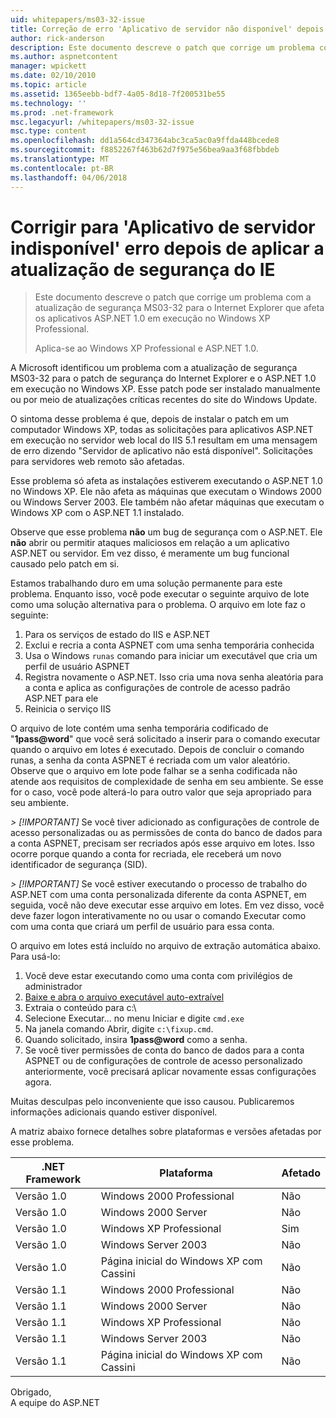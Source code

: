 ```yaml
---
uid: whitepapers/ms03-32-issue
title: Correção de erro 'Aplicativo de servidor não disponível' depois de aplicar a atualização de segurança do IE | Microsoft Docs
author: rick-anderson
description: Este documento descreve o patch que corrige um problema com a atualização de segurança MS03-32 para o Internet Explorer que afeta os aplicativos ASP.NET 1.0 em execução no Wi...
ms.author: aspnetcontent
manager: wpickett
ms.date: 02/10/2010
ms.topic: article
ms.assetid: 1365eebb-bdf7-4a05-8d18-7f200531be55
ms.technology: ''
ms.prod: .net-framework
msc.legacyurl: /whitepapers/ms03-32-issue
msc.type: content
ms.openlocfilehash: dd1a564cd347364abc3ca5ac0a9ffda448bcede8
ms.sourcegitcommit: f8852267f463b62d7f975e56bea9aa3f68fbbdeb
ms.translationtype: MT
ms.contentlocale: pt-BR
ms.lasthandoff: 04/06/2018
---
```

<a name="fix-for-server-application-unavailable-error-after-applying-security-update-for-ie"></a>Corrigir para 'Aplicativo de servidor indisponível' erro depois de aplicar a atualização de segurança do IE
====================
> Este documento descreve o patch que corrige um problema com a atualização de segurança MS03-32 para o Internet Explorer que afeta os aplicativos ASP.NET 1.0 em execução no Windows XP Professional.
> 
> Aplica-se ao Windows XP Professional e ASP.NET 1.0.


A Microsoft identificou um problema com a atualização de segurança MS03-32 para o patch de segurança do Internet Explorer e o ASP.NET 1.0 em execução no Windows XP. Esse patch pode ser instalado manualmente ou por meio de atualizações críticas recentes do site do Windows Update.

O sintoma desse problema é que, depois de instalar o patch em um computador Windows XP, todas as solicitações para aplicativos ASP.NET em execução no servidor web local do IIS 5.1 resultam em uma mensagem de erro dizendo "Servidor de aplicativo não está disponível". Solicitações para servidores web remoto são afetadas.

Esse problema só afeta as instalações estiverem executando o ASP.NET 1.0 no Windows XP. Ele não afeta as máquinas que executam o Windows 2000 ou Windows Server 2003. Ele também não afetar máquinas que executam o Windows XP com o ASP.NET 1.1 instalado.

Observe que esse problema **não** um bug de segurança com o ASP.NET. Ele **não** abrir ou permitir ataques maliciosos em relação a um aplicativo ASP.NET ou servidor. Em vez disso, é meramente um bug funcional causado pelo patch em si.

Estamos trabalhando duro em uma solução permanente para este problema. Enquanto isso, você pode executar o seguinte arquivo de lote como uma solução alternativa para o problema. O arquivo em lote faz o seguinte:

1. Para os serviços de estado do IIS e ASP.NET
2. Exclui e recria a conta ASPNET com uma senha temporária conhecida
3. Usa o Windows `runas` comando para iniciar um executável que cria um perfil de usuário ASPNET
4. Registra novamente o ASP.NET. Isso cria uma nova senha aleatória para a conta e aplica as configurações de controle de acesso padrão ASP.NET para ele
5. Reinicia o serviço IIS

O arquivo de lote contém uma senha temporária codificado de "<strong>1pass@word</strong>" que você será solicitado a inserir para o comando executar quando o arquivo em lotes é executado. Depois de concluir o comando runas, a senha da conta ASPNET é recriada com um valor aleatório. Observe que o arquivo em lote pode falhar se a senha codificada não atende aos requisitos de complexidade de senha em seu ambiente. Se esse for o caso, você pode alterá-lo para outro valor que seja apropriado para seu ambiente.

*> [!IMPORTANT]* Se você tiver adicionado as configurações de controle de acesso personalizadas ou as permissões de conta do banco de dados para a conta ASPNET, precisam ser recriados após esse arquivo em lotes. Isso ocorre porque quando a conta for recriada, ele receberá um novo identificador de segurança (SID).

*> [!IMPORTANT]* Se você estiver executando o processo de trabalho do ASP.NET com uma conta personalizada diferente da conta ASPNET, em seguida, você não deve executar esse arquivo em lotes. Em vez disso, você deve fazer logon interativamente no ou usar o comando Executar como com uma conta que criará um perfil de usuário para essa conta.

O arquivo em lotes está incluído no arquivo de extração automática abaixo. Para usá-lo:

1. Você deve estar executando como uma conta com privilégios de administrador
2. [Baixe e abra o arquivo executável auto-extraível](ms03-32-issue/_static/fixup1.exe)
3. Extraia o conteúdo para c:\
4. Selecione Executar... no menu Iniciar e digite `cmd.exe`
5. Na janela comando Abrir, digite `c:\fixup.cmd`.
6. Quando solicitado, insira <strong>1pass@word</strong> como a senha.
7. Se você tiver permissões de conta do banco de dados para a conta ASPNET ou de configurações de controle de acesso personalizado anteriormente, você precisará aplicar novamente essas configurações agora.

Muitas desculpas pelo inconveniente que isso causou. Publicaremos informações adicionais quando estiver disponível.

A matriz abaixo fornece detalhes sobre plataformas e versões afetadas por esse problema.

| .NET Framework | Plataforma | Afetado |
| --- | --- | --- |
| Versão 1.0 | Windows 2000 Professional | Não |
| Versão 1.0 | Windows 2000 Server | Não |
| Versão 1.0 | Windows XP Professional | Sim |
| Versão 1.0 | Windows Server 2003 | Não |
| Versão 1.0 | Página inicial do Windows XP com Cassini | Não |
| Versão 1.1 | Windows 2000 Professional | Não |
| Versão 1.1 | Windows 2000 Server | Não |
| Versão 1.1 | Windows XP Professional | Não |
| Versão 1.1 | Windows Server 2003 | Não |
| Versão 1.1 | Página inicial do Windows XP com Cassini | Não |

Obrigado,   
 A equipe do ASP.NET
